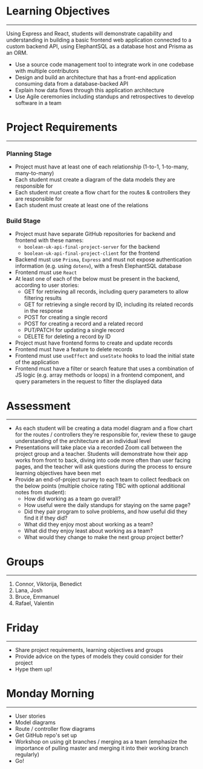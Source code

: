# Learning Objectives

---

Using Express and React, students will demonstrate capability and understanding in building a basic frontend web application connected to a custom backend API, using ElephantSQL as a database host and Prisma as an ORM.

- Use a source code management tool to integrate work in one codebase with multiple contributors
- Design and build an architecture that has a front-end application consuming data from a database-backed API
- Explain how data flows through this application architecture
- Use Agile ceremonies including standups and retrospectives to develop software in a team

# Project Requirements

---

### Planning Stage

- Project must have at least one of each relationship (1-to-1, 1-to-many, many-to-many)
- Each student must create a diagram of the data models they are responsible for
- Each student must create a flow chart for the routes & controllers they are responsible for
- Each student must create at least one of the relations

### Build Stage

- Project must have separate GitHub repositories for backend and frontend with these names:
    - `boolean-uk-api-final-project-server` for the backend
    - `boolean-uk-api-final-project-client` for the frontend
- Backend must use `Prisma`, `Express` and must not expose authentication information (e.g. using `dotenv`), with a fresh ElephantSQL database
- Frontend must use `React`
- At least one of each of the below must be present in the backend, according to user stories:
    - GET for retrieving all records, including query parameters to allow filtering results
    - GET for retrieving a single record by ID, including its related records in the response
    - POST for creating a single record
    - POST for creating a record and a related record
    - PUT/PATCH for updating a single record
    - DELETE for deleting a record by ID
- Project must have frontend forms to create and update records
- Frontend must have a feature to delete records
- Frontend must use `useEffect` and `useState` hooks to load the initial state of the application
- Frontend must have a filter or search feature that uses a combination of JS logic (e.g. array methods or loops) in a frontend component, and query parameters in the request to filter the displayed data

# Assessment

---

- As each student will be creating a data model diagram and a flow chart for the routes / controllers they're responsible for, review these to gauge understanding of the architecture at an individual level
- Presentations will take place via a recorded Zoom call between the project group and a teacher. Students will demonstrate how their app works from front to back, diving into code more often than user facing pages, and the teacher will ask questions during the process to ensure learning objectives have been met
- Provide an end-of-project survey to each team to collect feedback on the below points (multiple choice rating TBC with optional additional notes from student):
    - How did working as a team go overall?
    - How useful were the daily standups for staying on the same page?
    - Did they pair program to solve problems, and how useful did they find it if they did?
    - What did they enjoy most about working as a team?
    - What did they enjoy least about working as a team?
    - What would they change to make the next group project better?

# Groups

---

1. Connor, Viktorija, Benedict
2. Lana, Josh
3. Bruce, Emmanuel
4. Rafael, Valentin

# Friday

---

- Share project requirements, learning objectives and groups
- Provide advice on the types of models they could consider for their project
- Hype them up!

# Monday Morning

---

- User stories
- Model diagrams
- Route / controller flow diagrams
- Get GitHub repo's set up
- Workshop on using git branches / merging as a team (emphasize the importance of pulling master and merging it into their working branch regularly)
- Go!